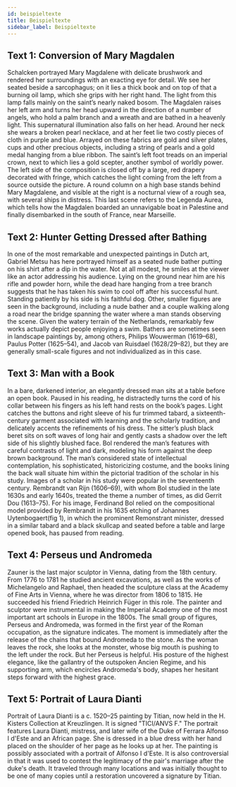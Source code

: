 ```yaml
---
id: beispieltexte
title: Beispieltexte
sidebar_label: Beispieltexte
---
```


## Text 1: Conversion of Mary Magdalen

Schalcken portrayed Mary Magdalene with delicate brushwork and rendered her surroundings with an exacting eye for detail. We see her seated beside a sarcophagus; on it lies a thick book and on top of that a burning oil lamp, which she grips with her right hand. 
The light from this lamp falls mainly on the saint’s nearly naked bosom. 
The Magdalen raises her left arm and turns her head upward in the direction of a number of angels, who hold a palm branch and a wreath and are bathed in a heavenly light. 
This supernatural illumination also falls on her head. 
Around her neck she wears a broken pearl necklace, and at her feet lie two costly pieces of cloth in purple and blue. 
Arrayed on these fabrics are gold and silver plates, cups and other precious objects, including a string of pearls and a gold medal hanging from a blue ribbon. 
The saint’s left foot treads on an imperial crown, next to which lies a gold scepter, another symbol of worldly power. 
The left side of the composition is closed off by a large, red drapery decorated with fringe, which catches the light coming from the left from a source outside the picture. 
A round column on a high base stands behind Mary Magdalene, and visible at the right is a nocturnal view of a rough sea, with several ships in distress. 
This last scene refers to the Legenda Aurea, which tells how the Magdalen boarded an unnavigable boat in Palestine and finally disembarked in the south of France, near Marseille.

## Text 2: Hunter Getting Dressed after Bathing

In one of the most remarkable and unexpected paintings in Dutch art, Gabriel Metsu has here portrayed himself as a seated nude bather putting on his shirt after a dip in the water. 
Not at all modest, he smiles at the viewer like an actor addressing his audience. 
Lying on the ground near him are his rifle and powder horn, while the dead hare hanging from a tree branch suggests that he has taken his swim to cool off after his successful hunt. 
Standing patiently by his side is his faithful dog. 
Other, smaller figures are seen in the background, including a nude bather and a couple walking along a road near the bridge spanning the water where a man stands observing the scene. 
Given the watery terrain of the Netherlands, remarkably few works actually depict people enjoying a swim. 
Bathers are sometimes seen in landscape paintings by, among others, Philips Wouwerman (1619–68), Paulus Potter (1625–54), and Jacob van Ruisdael (1628/29–82), but they are generally small-scale figures and not individualized as in this case.


## Text 3: Man with a Book

In a bare, darkened interior, an elegantly dressed man sits at a table before an open book. 
Paused in his reading, he distractedly turns the cord of his collar between his fingers as his left hand rests on the book’s pages. 
Light catches the buttons and right sleeve of his fur trimmed tabard, a sixteenth-century garment associated with learning and the scholarly tradition, and delicately accents the refinements of his dress.
The sitter’s plush black beret sits on soft waves of long hair and gently casts a shadow over the left side of his slightly blushed face. 
Bol rendered the man’s features with careful contrasts of light and dark, modeling his form against the deep brown background. 
The man’s considered state of intellectual contemplation, his sophisticated, historicizing costume, and the books lining the back wall situate him within the pictorial tradition of the scholar in his study.
Images of a scholar in his study were popular in the seventeenth century. 
Rembrandt van Rijn (1606–69), with whom Bol studied in the late 1630s and early 1640s, treated the theme a number of times, as did Gerrit Dou (1613–75).
For his image, Ferdinand Bol relied on the compositional model provided by Rembrandt in his 1635 etching of Johannes Uytenbogaert(fig 1), in which the prominent Remonstrant minister, dressed in a similar tabard and a black skullcap and seated before a table and large opened book, has paused from reading.

## Text 4: Perseus und Andromeda

Zauner is the last major sculptor in Vienna, dating from the 18th century. 
From 1776 to 1781 he studied ancient excavations, as well as the works of Michelangelo and Raphael, then headed the sculpture class at the Academy of Fine Arts in Vienna, where he was director from 1806 to 1815. 
He succeeded his friend Friedrich Heinrich Füger in this role.
The painter and sculptor were instrumental in making the Imperial Academy one of the most important art schools in Europe in the 1800s. 
The small group of figures, Perseus and Andromeda, was formed in the first year of the Roman occupation, as the signature indicates. 
The moment is immediately after the release of the chains that bound Andromeda to the stone.
As the woman leaves the rock, she looks at the monster, whose big mouth is pushing to the left under the rock.
But her Perseus is helpful.
His posture of the highest elegance, like the gallantry of the outspoken Ancien Regime, and his supporting arm, which encircles Andromeda's body, shapes her hesitant steps forward with the highest grace. 

## Text 5: Portrait of Laura Dianti

Portrait of Laura Dianti is a c. 1520–25 painting by Titian, now held in the H. Kisters Collection at Kreuzlingen. 
It is signed "TICI/ANVS F." 
The portrait features Laura Dianti, mistress, and later wife of the Duke of Ferrara Alfonso I d'Este and an African page. 
She is dressed in a blue dress with her hand placed on the shoulder of her page as he looks up at her.
The painting is possibly associated with a portrait of Alfonso I d'Este.
It is also controversial in that it was used to contest the legitimacy of the pair's marriage after the duke's death.
It traveled through many locations and was initially thought to be one of many copies until a restoration uncovered a signature by Titian.
